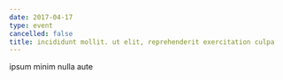 ```yaml
---
date: 2017-04-17
type: event
cancelled: false
title: incididunt mollit. ut elit, reprehenderit exercitation culpa
---
```

ipsum minim nulla aute